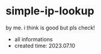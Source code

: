 # simple-ip-lookup
by me. i think is good but pls check!

<simple iplookup>

- all informations
- created time: 2023.07.10
